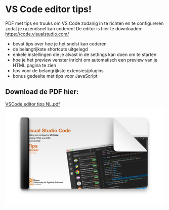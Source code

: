 # VS Code editor tips!

PDF met tips en truuks om VS Code zodanig in te richten en te configureren zodat je razendsnel kan coderen!
De editor is hier te downloaden: https://code.visualstudio.com/
- bevat tips over hoe je het snelst kan coderen
- de belangrijkste shortcuts uitgelegd
- enkele instellingen die je alvast in de settings kan doen om te starten
- hoe je het preview venster inricht om automatisch een preview van je HTML pagina te zien
- tips voor de belangrijkste extensies/plugins
- bonus gedeelte met tips voor JavaScript

## Download de PDF hier:

[VSCode editor tips NL.pdf](https://github.com/CMD-Groningen/vs-code-editor-tips/blob/main/VSCode%20editor%20tips%20NL.pdf)
<img src="thumbnail.png" alt="overview" style="max-width:100%;">
